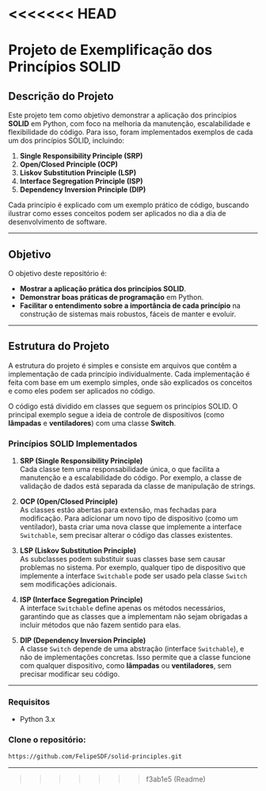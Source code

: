 <<<<<<< HEAD
=======
# **Projeto de Exemplificação dos Princípios SOLID**

## **Descrição do Projeto**
Este projeto tem como objetivo demonstrar a aplicação dos princípios **SOLID** em Python, com foco na melhoria da manutenção, escalabilidade e flexibilidade do código. Para isso, foram implementados exemplos de cada um dos princípios SOLID, incluindo:

1. **Single Responsibility Principle (SRP)**
2. **Open/Closed Principle (OCP)**
3. **Liskov Substitution Principle (LSP)**
4. **Interface Segregation Principle (ISP)**
5. **Dependency Inversion Principle (DIP)**

Cada princípio é explicado com um exemplo prático de código, buscando ilustrar como esses conceitos podem ser aplicados no dia a dia de desenvolvimento de software.

---

## **Objetivo**
O objetivo deste repositório é:

- **Mostrar a aplicação prática dos princípios SOLID**.
- **Demonstrar boas práticas de programação** em Python.
- **Facilitar o entendimento sobre a importância de cada princípio** na construção de sistemas mais robustos, fáceis de manter e evoluir.

---

## **Estrutura do Projeto**
A estrutura do projeto é simples e consiste em arquivos que contêm a implementação de cada princípio individualmente. Cada implementação é feita com base em um exemplo simples, onde são explicados os conceitos e como eles podem ser aplicados no código.

O código está dividido em classes que seguem os princípios SOLID. O principal exemplo segue a ideia de controle de dispositivos (como **lâmpadas** e **ventiladores**) com uma classe **Switch**.

### **Princípios SOLID Implementados**

1. **SRP (Single Responsibility Principle)**  
   Cada classe tem uma responsabilidade única, o que facilita a manutenção e a escalabilidade do código. Por exemplo, a classe de validação de dados está separada da classe de manipulação de strings.

2. **OCP (Open/Closed Principle)**  
   As classes estão abertas para extensão, mas fechadas para modificação. Para adicionar um novo tipo de dispositivo (como um ventilador), basta criar uma nova classe que implemente a interface `Switchable`, sem precisar alterar o código das classes existentes.

3. **LSP (Liskov Substitution Principle)**  
   As subclasses podem substituir suas classes base sem causar problemas no sistema. Por exemplo, qualquer tipo de dispositivo que implemente a interface `Switchable` pode ser usado pela classe `Switch` sem modificações adicionais.

4. **ISP (Interface Segregation Principle)**  
   A interface `Switchable` define apenas os métodos necessários, garantindo que as classes que a implementam não sejam obrigadas a incluir métodos que não fazem sentido para elas.

5. **DIP (Dependency Inversion Principle)**  
   A classe `Switch` depende de uma abstração (interface `Switchable`), e não de implementações concretas. Isso permite que a classe funcione com qualquer dispositivo, como **lâmpadas** ou **ventiladores**, sem precisar modificar seu código.

---


### **Requisitos**
- Python 3.x

### **Clone o repositório:**

```bash
https://github.com/FelipeSDF/solid-principles.git
```
----
>>>>>>> f3ab1e5 (Readme)
